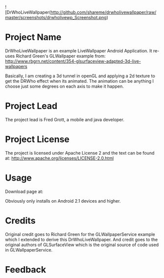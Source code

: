 ![DrWhoLiveWallpaper(http://github.com/shareme/drwholivewallpaper/raw/master/screenshots/drwholivewp_Screenshot.png)
# Project Name

DrWhoLiveWallpaper is an example LiveWallpaper Android Application. It re-uses
Richard Green's GLWallpaper example from:
http://www.rbgrn.net/content/354-glsurfaceview-adapted-3d-live-wallpapers

Basically, I am creating a 3d tunnel in openGL and applying a 2d texture to
get the DRWho effect when its animated. The animation can be anything I choose
just some degrees on each axis to make it happen.

# Project Lead

The project lead is Fred Grott, a mobile and java developer.
# Project License

The project is licensed under Apache License 2 and the text can be found at:
http://www.apache.org/licenses/LICENSE-2.0.html

# Usage

Download page at:

Obviously only installs on Android 2.1 devices and higher.

# Credits

Original credit goes to Richard Green for the GLWallpaperService example which I
extended to derive this DrWhoLiveWallpaper. And credit goes to the original
authors of GLSurfaceView which is the original source of code used in
GLWallpaperService.

# Feedback